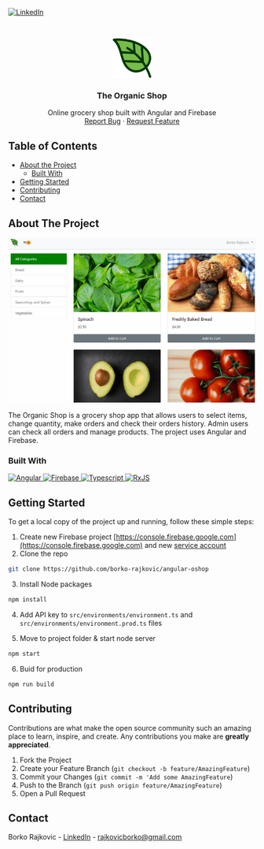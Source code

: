 [![LinkedIn][linkedin-shield]][linkedin-url]

<!-- PROJECT LOGO -->
<br />
<p align="center">
  <a href="https://github.com/borko-rajkovic/angular-oshop">
    <img src="./src/692054.png" alt="Logo" width="80" height="80">
  </a>

  <h3 align="center">The Organic Shop</h3>

  <p align="center">
    Online grocery shop built with Angular and Firebase
    <br />
    <a href="https://github.com/borko-rajkovic/angular-oshop/issues">Report Bug</a>
    ·
    <a href="https://github.com/borko-rajkovic/angular-oshop/issues">Request Feature</a>
  </p>
</p>

<!-- TABLE OF CONTENTS -->

## Table of Contents

- [About the Project](#about-the-project)
  - [Built With](#built-with)
- [Getting Started](#getting-started)
- [Contributing](#contributing)
- [Contact](#contact)

<!-- ABOUT THE PROJECT -->

## About The Project

[![Organic shop][product-screenshot]](https://github.com/borko-rajkovic/angular-oshop)

The Organic Shop is a grocery shop app that allows users to select items, change quantity, make orders and check their orders history. Admin users can check all orders and manage products. The project uses Angular and Firebase.

### Built With

<a href="https://angular.io"  target="_blank">
  <img src="https://angular.io/assets/images/favicons/favicon.ico" alt="Angular" width="32px" height="32px">
</a>

<a href="https://firebase.google.com/"  target="_blank">
  <img src="https://www.gstatic.com/devrel-devsite/vb298438d35e34dff3f97c40f057464525beed8d6a3ecb339c274e51019bd45e6/firebase/images/favicon.png" alt="Firebase" width="32px" height="32px">
</a>

<a href="https://www.typescriptlang.org/"  target="_blank">
  <img src="https://www.typescriptlang.org/assets/images/icons/favicon.ico" alt="Typescript" width="32px" height="32px">
</a>

<a href="https://rxjs-dev.firebaseapp.com/"  target="_blank">
  <img src="https://rxjs-dev.firebaseapp.com/assets/images/favicons/favicon.ico" alt="RxJS" width="32px" height="32px">
</a>

<!-- GETTING STARTED -->

## Getting Started

To get a local copy of the project up and running, follow these simple steps:

1. Create new Firebase project [https://console.firebase.google.com](https://console.firebase.google.com) and new [service account](https://firebase.google.com/docs/admin/setup#initialize_the_sdk)
2. Clone the repo

```sh
git clone https://github.com/borko-rajkovic/angular-oshop
```

3. Install Node packages

```sh
npm install
```

4. Add API key to `src/environments/environment.ts` and `src/environments/environment.prod.ts` files

5. Move to project folder & start node server

```sh
npm start
```

6. Buid for production

```sh
npm run build
```

<!-- CONTRIBUTING -->

## Contributing

Contributions are what make the open source community such an amazing place to learn, inspire, and create. Any contributions you make are **greatly appreciated**.

1. Fork the Project
2. Create your Feature Branch (`git checkout -b feature/AmazingFeature`)
3. Commit your Changes (`git commit -m 'Add some AmazingFeature`)
4. Push to the Branch (`git push origin feature/AmazingFeature`)
5. Open a Pull Request

<!-- CONTACT -->

## Contact

Borko Rajkovic - [LinkedIn](https://linkedin.com/in/borko-rajkovic) - rajkovicborko@gmail.com

<!-- MARKDOWN LINKS & IMAGES -->

[linkedin-shield]: https://img.shields.io/badge/-LinkedIn-black.svg?style=flat-square&logo=linkedin&colorB=555
[linkedin-url]: https://linkedin.com/in/borko-rajkovic/
[product-screenshot]: ./src/oshop.gif
